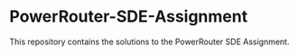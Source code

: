 # PowerRouter-SDE-Assignment
This repository contains the solutions to the PowerRouter SDE Assignment.
